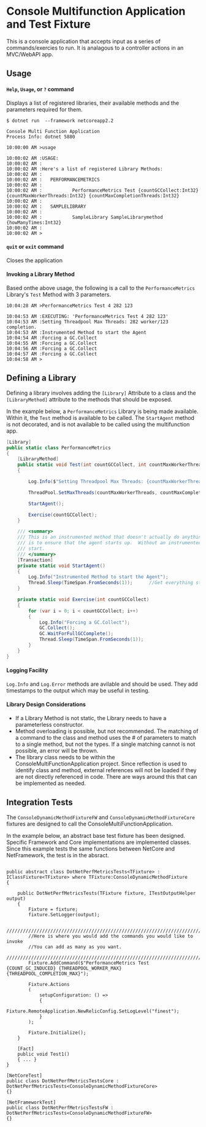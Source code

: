 ﻿# Console Multifunction Application and Test Fixture
This is a console application that accepts input as a series of commands/exercies to run.  It is analagous to a controller actions in an MVC/WebAPI app.  


## Usage

#### ```Help```,  ```Usage```, or ```?``` command
Displays a list of registered libraries, their available methods and the parameters required for them.
```
$ dotnet run  --framework netcoreapp2.2

Console Multi Function Application
Process Info: dotnet 5880

10:00:00 AM >usage

10:00:02 AM :USAGE:
10:00:02 AM :
10:00:02 AM :Here's a list of registered Library Methods:
10:00:02 AM :
10:00:02 AM :   PERFORMANCEMETRICS
10:00:02 AM :
10:00:02 AM :           PerformanceMetrics Test {countGCCollect:Int32} {countMaxWorkerThreads:Int32} {countMaxCompletionThreads:Int32}
10:00:02 AM :
10:00:02 AM :   SAMPLELIBRARY
10:00:02 AM :
10:00:02 AM :           SampleLibrary SampleLibrarymethod {howManyTimes:Int32}
10:00:02 AM :
10:00:02 AM >
```

#### ```quit``` or ```exit``` command
Closes the application

#### Invoking a Library Method
Based onthe above usage, the following is a call to the ```PerformanceMetrics``` Library's ```Test``` Method with 3 parameters.
```
10:04:28 AM >PerformanceMetrics Test 4 282 123

10:04:53 AM :EXECUTING: 'PerformanceMetrics Test 4 282 123'
10:04:53 AM :Setting Threadpool Max Threads: 282 worker/123 completion.
10:04:53 AM :Instrumented Method to start the Agent
10:04:54 AM :Forcing a GC.Collect
10:04:55 AM :Forcing a GC.Collect
10:04:56 AM :Forcing a GC.Collect
10:04:57 AM :Forcing a GC.Collect
10:04:58 AM >
```


## Defining a Library
Defining a library involves adding the ```[Library]``` Attribute to a class and the ```[LibraryMethod]``` attribute to the methods that should be exposed.

In the example below, a ```PerformanceMetrics``` Library is being made available.  Within it, the ```Test``` method is available to be called.  The ```StartAgent``` method is not decorated, and is not available to be called using the multifunction app.

```csharp
[Library]
public static class PerformanceMetrics
{
	[LibraryMethod]
	public static void Test(int countGCCollect, int countMaxWorkerThreads, int countMaxCompletionThreads)
	{

		Log.Info($"Setting Threadpool Max Threads: {countMaxWorkerThreads} worker/{countMaxCompletionThreads} completion.");

		ThreadPool.SetMaxThreads(countMaxWorkerThreads, countMaxCompletionThreads);

		StartAgent();

		Exercise(countGCCollect);
	}

	/// <summary>
	/// This is an instrumented method that doesn't actually do anything.  Its purpose
	/// is to ensure that the agent starts up.  Without an instrumented method, the agent won't
	/// start.
	/// </summary>
	[Transaction]
	private static void StartAgent()
	{
		Log.Info("Instrumented Method to start the Agent");
		Thread.Sleep(TimeSpan.FromSeconds(1));		//Get everything started up.
	}

	private static void Exercise(int countGCCollect)
	{
		for (var i = 0; i < countGCCollect; i++)
		{
			Log.Info("Forcing a GC.Collect");
			GC.Collect();
			GC.WaitForFullGCComplete();
			Thread.Sleep(TimeSpan.FromSeconds(1));
		}
	}
}
```

#### Logging Facility
```Log.Info``` and ```Log.Error``` methods are avilable and should be used.  They add timestamps to the output which may be useful in testing.


#### Library Design Considerations
* If a Library Method is not static, the Library needs to have a parameterless constructor.
* Method overloading is possible, but not recommended.  The matching of a command to the class and method uses the # of parameters to match to a single method, but not the types.  If a single matching cannot is not possible, an error will be thrown.
* The library class needs to be within the ConsoleMultiFunctionApplication project.  Since reflection is used to identify class and method, external references will not be loaded if they are not directly referenced in code.  There are ways around this that can be implemented as needed.


## Integration Tests
The ```ConsoleDynamicMethodFixtureFW``` and ```ConsoleDynamicMethodFixtureCore``` fixtures are designed to call the ConsoleMultiFunctionApplication.

In the example below, an abstract base test fixture has been designed.  Specific Framework and Core implementations are implemented classes.  Since this example tests the same functions between NetCore and NetFramework, the test is in the absract.

```Csharp

public abstract class DotNetPerfMetricsTests<TFixture> : IClassFixture<TFixture> where TFixture:ConsoleDynamicMethodFixture
{

	public DotNetPerfMetricsTests(TFixture fixture, ITestOutputHelper output)
	{
		Fixture = fixture;
		fixture.SetLogger(output);
		
		///////////////////////////////////////////////////////////////////////////////////////
		//Here is where you would add the commands you would like to invoke
		//You can add as many as you want.
		///////////////////////////////////////////////////////////////////////////////////////
		Fixture.AddCommand($"PerformanceMetrics Test {COUNT_GC_INDUCED} {THREADPOOL_WORKER_MAX} {THREADPOOL_COMPLETION_MAX}");

		Fixture.Actions
		(
			setupConfiguration: () =>
			{
				Fixture.RemoteApplication.NewRelicConfig.SetLogLevel("finest");
			}
		);

		Fixture.Initialize();
	}

	[Fact]
	public void Test1()
	{ ... }
}

[NetCoreTest]
public class DotNetPerfMetricsTestsCore : DotNetPerfMetricsTests<ConsoleDynamicMethodFixtureCore>
{}

[NetFrameworkTest]
public class DotNetPerfMetricsTestsFW : DotNetPerfMetricsTests<ConsoleDynamicMethodFixtureFW>
{}

```
